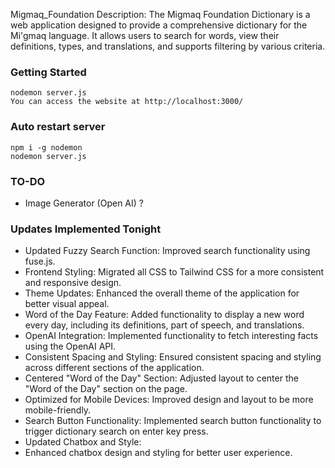 Migmaq_Foundation
Description:
The Migmaq Foundation Dictionary is a web application designed to provide a comprehensive dictionary for the Mi'gmaq language. It allows users to search for words, view their definitions, types, and translations, and supports filtering by various criteria.

### Getting Started
```
nodemon server.js
You can access the website at http://localhost:3000/
```
### Auto restart server
```
npm i -g nodemon
nodemon server.js
```

### TO-DO
- Image Generator (Open AI) ?

### Updates Implemented Tonight
- Updated Fuzzy Search Function: Improved search functionality using fuse.js.
- Frontend Styling: Migrated all CSS to Tailwind CSS for a more consistent and responsive design.
- Theme Updates: Enhanced the overall theme of the application for better visual appeal.
- Word of the Day Feature: Added functionality to display a new word every day, including its definitions, part of speech, and translations.
- OpenAI Integration: Implemented functionality to fetch interesting facts using the OpenAI API.
- Consistent Spacing and Styling: Ensured consistent spacing and styling across different sections of the application.
- Centered "Word of the Day" Section: Adjusted layout to center the "Word of the Day" section on the page.
- Optimized for Mobile Devices: Improved design and layout to be more mobile-friendly.
- Search Button Functionality: Implemented search button functionality to trigger dictionary search on enter key press.
- Updated Chatbox and Style:
- Enhanced chatbox design and styling for better user experience.

